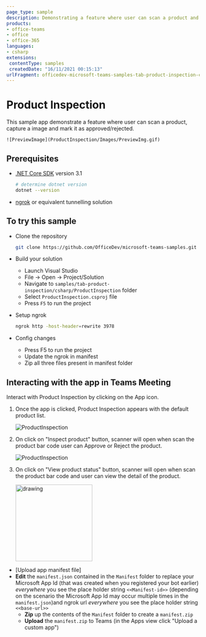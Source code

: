 ```yaml
---
page_type: sample
description: Demonstrating a feature where user can scan a product and mark it as approved/rejected.
products:
- office-teams
- office
- office-365
languages:
- csharp
extensions:
 contentType: samples
 createdDate: "16/11/2021 00:15:13"
urlFragment: officedev-microsoft-teams-samples-tab-product-inspection-csharp
---
```


# Product Inspection

This sample app demonstrate a feature where user can scan a product, capture a image and mark it as approved/rejected.

	![PreviewImage](ProductInspection/Images/PreviewImg.gif)

## Prerequisites

- [.NET Core SDK](https://dotnet.microsoft.com/download) version 3.1

  ```bash
  # determine dotnet version
  dotnet --version
  ```

- [ngrok](https://ngrok.com/) or equivalent tunnelling solution

## To try this sample
  
- Clone the repository 
   ```bash
   git clone https://github.com/OfficeDev/microsoft-teams-samples.git
   ```

- Build your solution

  - Launch Visual Studio
  - File -> Open -> Project/Solution
  - Navigate to `samples/tab-product-inspection/csharp/ProductInspection` folder
  - Select `ProductInspection.csproj` file
  - Press `F5` to run the project

- Setup ngrok
  ```bash
  ngrok http -host-header=rewrite 3978
  ```

- Config changes
   - Press F5 to run the project
   - Update the ngrok in manifest
   - Zip all three files present in manifest folder

## Interacting with the app in Teams Meeting
Interact with Product Inspection by clicking on the App icon.
1. Once the app is clicked, Product Inspection appears with the default product list.

   ![ProductInspection](ProductInspection/Images/product-listImg.png)
   
2. On click on "Inspect product" button, scanner will open when scan the product bar code user can Approve or Reject the product.

	![ProductInspection](ProductInspection/Images/product-statusImg.png)

3. On click on "View product status" button, scanner will open when scan the product bar code and user can view the detail of the product.

   <img src="ProductInspection/Images/view-product-statusImg.png" alt="drawing" width="200"/>



- [Upload app manifest file]
 - **Edit** the `manifest.json` contained in the  `Manifest` folder to replace your Microsoft App Id (that was created when you registered your bot earlier) *everywhere* you see the place holder string `<<Manifest-id>>` (depending on the scenario the Microsoft App Id may occur multiple times in the `manifest.json`)and ngrok url *everywhere* you see the place holder string `<<base-url>>`
    - **Zip** up the contents of the `Manifest` folder to create a `manifest.zip`
    - **Upload** the `manifest.zip` to Teams (in the Apps view click "Upload a custom app")
